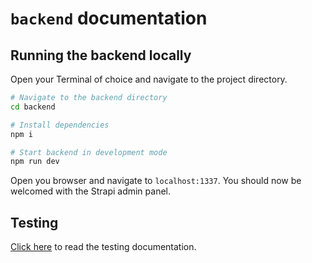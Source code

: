 # `backend` documentation

## Running the backend locally

Open your Terminal of choice and navigate to the project directory.

```sh
# Navigate to the backend directory
cd backend

# Install dependencies
npm i

# Start backend in development mode
npm run dev
```

Open you browser and navigate to `localhost:1337`. You should now be welcomed with
the Strapi admin panel.

## Testing

[Click here](./documentation/TESTING.md) to read the testing documentation.
